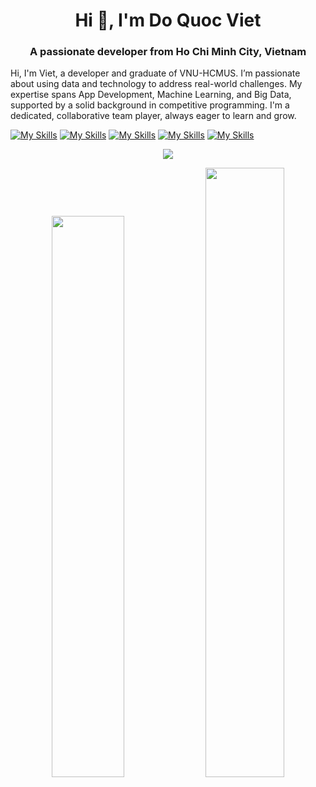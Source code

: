 <h1 align="center">Hi 👋, I'm Do Quoc Viet</h1>
<h3 align="center">A passionate developer from Ho Chi Minh City, Vietnam</h3>


Hi, I'm Viet, a developer and graduate of VNU-HCMUS. I’m passionate about using data and technology to address real-world challenges. My expertise spans App Development, Machine Learning, and Big Data, supported by a solid background in competitive programming. I'm a dedicated, collaborative team player, always eager to learn and grow.

[![My Skills](https://skillicons.dev/icons?theme=light&i=python,js,php,c,cpp,ts,nodejs)](https://skillicons.dev)
[![My Skills](https://skillicons.dev/icons?theme=light&i=aws,gcp,azure)](https://skillicons.dev)
[![My Skills](https://skillicons.dev/icons?theme=light&i=mysql,postgres,mongodb,redis,rabbitmq,kafka,elasticsearch,graphql,dynamodb,cassandra)](https://skillicons.dev)
[![My Skills](https://skillicons.dev/icons?theme=light&i=next,react,fastapi,flask,selenium,qt,opencv)](https://skillicons.dev)
[![My Skills](https://skillicons.dev/icons?theme=light&i=cloudflare,docker,git,linux,nginx)](https://skillicons.dev)

<!-- [![Anurag's GitHub stats](https://github-readme-stats.vercel.app/api?username=vietdoo&bg_color=101010&hide_title=true)](https://github.com/anuraghazra/github-readme-stats) -->

<p align="center">
    <img id="preview" src="https://komarev.com/ghpvc/?username=vietdoo&color=grey&base=1111">
</p>

<p align="center">
    <a href="https://leetcode.com/vietdoo/"><img width="48%" src="https://leetcode.card.workers.dev/vietdoo?theme=dark&font=baloo&extension=null&border=2&border_radius=8"></a>
    <a href="https://github.com/drknzz"><img width="50%" src="https://github-readme-stats.vercel.app/api/top-langs/?username=vietdoo&theme=dark&exclude_repo=ML_Notebook,vietdoo,blog-vietdoo.ml,Deep-learning-coursera,The-Best-ML-Classification&hide=Jupyter%20Notebook,HTML,CSS&layout=compact&langs_count=6&bg_color=101010&hide_title=true"></a>
</p>

<!-- ![Top Langs](https://github-readme-stats.vercel.app/api/top-langs/?username=vietdoo&exclude_repo=ML_Notebook,vietdoo,blog-vietdoo.ml,Deep-learning-coursera,The-Best-ML-Classification&hide=Jupyter%20Notebook,HTML,CSS&layout=compact) -->
